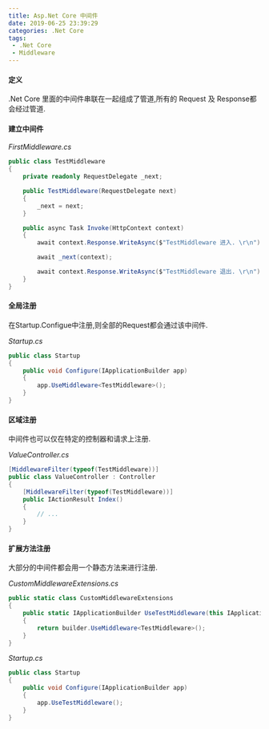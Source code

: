 ```yaml
---
title: Asp.Net Core 中间件
date: 2019-06-25 23:39:29
categories: .Net Core
tags:
 - .Net Core
 - Middleware
---
```

#### 定义

.Net Core 里面的中间件串联在一起组成了管道,所有的 Request 及 Response都会经过管道.
<!--more-->
#### 建立中间件

*FirstMiddleware.cs*

```cs
public class TestMiddleware
{
    private readonly RequestDelegate _next;

    public TestMiddleware(RequestDelegate next)
    {
        _next = next;
    }

    public async Task Invoke(HttpContext context)
    {
        await context.Response.WriteAsync($"TestMiddleware 进入. \r\n");

        await _next(context);

        await context.Response.WriteAsync($"TestMiddleware 退出. \r\n");
    }
}
```

#### 全局注册

在Startup.Configue中注册,则全部的Request都会通过该中间件.

*Startup.cs*

```cs
public class Startup
{
    public void Configure(IApplicationBuilder app)
    {
        app.UseMiddleware<TestMiddleware>();
    }
}
```

#### 区域注册

中间件也可以仅在特定的控制器和请求上注册.

*ValueController.cs*

```cs
[MiddlewareFilter(typeof(TestMiddleware))]
public class ValueController : Controller
{
    [MiddlewareFilter(typeof(TestMiddleware))]
    public IActionResult Index()
    {
        // ...
    }
}
```

#### 扩展方法注册

大部分的中间件都会用一个静态方法来进行注册.

*CustomMiddlewareExtensions.cs*

```cs
public static class CustomMiddlewareExtensions
{
    public static IApplicationBuilder UseTestMiddleware(this IApplicationBuilder builder)
    {
        return builder.UseMiddleware<TestMiddleware>();
    }
}
```

*Startup.cs*

```cs
public class Startup
{
    public void Configure(IApplicationBuilder app)
    {
        app.UseTestMiddleware();
    }
}
```
